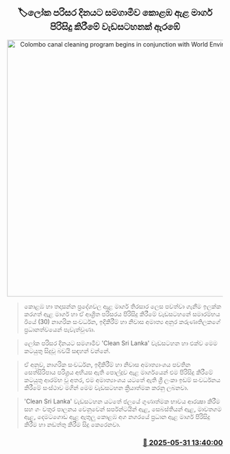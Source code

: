 <p align='center'><b><h2 align='center' title='Colombo canal cleaning program begins in conjunction with World Environment Day'>🏷ලෝක පරිසර දිනයට සමගාමීව කොළඹ ඇළ මාර්ග පිරිසිදු කිරීමේ වැඩසටහනක් ඇරඹේ</h2></b></p>
<p align='center'><img src='https://helakuru.sgp1.cdn.digitaloceanspaces.com/esana/images/lib/galle-water-park.jpg' width='600' alt='Colombo canal cleaning program begins in conjunction with World Environment Day'></p>

> කොළඹ හා තදාසන්න ප්‍රදේශවල ඇළ මාර්ග තිරසාර ලෙස පවත්වා ගැනීම ඉලක්ක කරගත් ඇළ මාර්ග හා ඒ ආශ්‍රිත පරිසරය පිරිසිදු කිරීමේ වැඩසටහනේ සමාරම්භය ඊයේ (30) නාගරික සංවර්ධන, ඉදිකිරීම් හා නිවාස අමාත්‍ය අනුර කරුණාතිලකගේ ප්‍රධානත්වයෙන් පැවැත්වුණා.

> ලෝක පරිසර දිනයට සමගාමීව 'Clean Sri Lanka' වැඩසටහන හා එක්ව මෙම කටයුතු සිදුවූ බවයි සඳහන් වන්නේ.

> ඒ අනුව, නාගරික සංවර්ධන, ඉදිකිරීම් හා නිවාස අමාත්‍යාංශය පවතින සෙත්සිරිපාය පරිශ්‍රය අභියස ඇති පොල්දූව ඇළ මාර්ගයෙන් එම පිරිසිදු කිරීමේ කටයුතු ආරම්භ වූ අතර, එම අමාත්‍යාංශය යටතේ ඇති ශ්‍රී ලංකා ඉඩම් සංවර්ධනය කිරීමේ සංස්ථාව මගින් මෙම වැඩසටහන ක්‍රියාත්මක කරනු ලබනවා.

> 'Clean Sri Lanka' වැඩසටහන යටතේ ජලයේ ගුණාත්මක භාවය ආරක්‍ෂා කිරීම සහ ගං වතුර පාලනය වෙනුවෙන් සර්පන්ටයින් ඇළ, සෙබස්තියන් ඇළ, මාවතගම ඇළ, දෙමටගොඩ ඇළ ඇතුලු කොළඹ අග නගරයේ ප්‍රධාන ඇළ මාර්ග පිරිසිදු කිරීම හා නඩත්තු කිරීම සිදු කෙරෙනවා.



<h3 align='right'><a href='https://www.helakuru.lk/esana/p/110593/'>📅 2025-05-31 13:40:00</a></h3>
